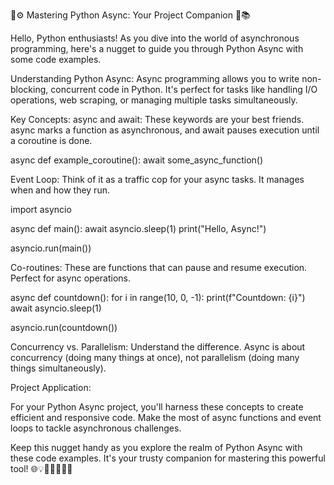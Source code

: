 🐍⚙️ Mastering Python Async: Your Project Companion 🚀📚

Hello, Python enthusiasts! As you dive into the world of asynchronous programming, here's a nugget to guide you through Python Async with some code examples.

Understanding Python Async:
Async programming allows you to write non-blocking, concurrent code in Python.
It's perfect for tasks like handling I/O operations, web scraping, or managing multiple tasks simultaneously.

Key Concepts:
async and await: These keywords are your best friends. async marks a function as asynchronous, and await pauses execution until a coroutine is done.


   async def example_coroutine():
       await some_async_function()


Event Loop: Think of it as a traffic cop for your async tasks. It manages when and how they run.

import asyncio

async def main():
    await asyncio.sleep(1)
    print("Hello, Async!")

asyncio.run(main())


Co-routines: These are functions that can pause and resume execution. Perfect for async operations.

async def countdown():
    for i in range(10, 0, -1):
        print(f"Countdown: {i}")
        await asyncio.sleep(1)

asyncio.run(countdown())


Concurrency vs. Parallelism: Understand the difference. Async is about concurrency (doing many things at once), not parallelism (doing many things simultaneously).

Project Application:

For your Python Async project, you'll harness these concepts to create efficient and responsive code.
Make the most of async functions and event loops to tackle asynchronous challenges.

Keep this nugget handy as you explore the realm of Python Async with these code examples. It's your trusty companion for mastering this powerful tool! 🌐💡👩‍💻👨‍💻🚀